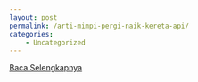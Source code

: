 ```yaml
---
layout: post
permalink: /arti-mimpi-pergi-naik-kereta-api/
categories:
    - Uncategorized
---
```


[Baca Selengkapnya](/03)